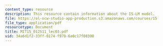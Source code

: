 ```yaml
---
content_type: resource
description: This resource contain information about the IS-LM model.
file: https://ol-ocw-studio-app-production.s3.amazonaws.com/courses/15-012-applied-macro-and-international-economics-spring-2011/34a6d1f233ff0174f9796a0c17f08390_MIT15_012S11_lec03.pdf
file_type: application/pdf
resourcetype: Document
title: MIT15_012S11_lec03.pdf
uid: 34a6d1f2-33ff-0174-f979-6a0c17f08390
---
```

